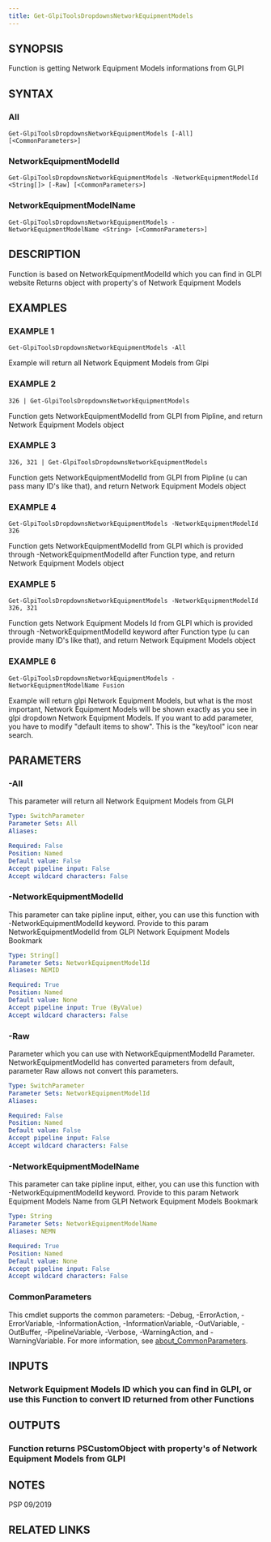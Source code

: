 ```yaml
---
title: Get-GlpiToolsDropdownsNetworkEquipmentModels
---
```


## SYNOPSIS
Function is getting Network Equipment Models informations from GLPI

## SYNTAX

### All
```
Get-GlpiToolsDropdownsNetworkEquipmentModels [-All] [<CommonParameters>]
```

### NetworkEquipmentModelId
```
Get-GlpiToolsDropdownsNetworkEquipmentModels -NetworkEquipmentModelId <String[]> [-Raw] [<CommonParameters>]
```

### NetworkEquipmentModelName
```
Get-GlpiToolsDropdownsNetworkEquipmentModels -NetworkEquipmentModelName <String> [<CommonParameters>]
```

## DESCRIPTION
Function is based on NetworkEquipmentModelId which you can find in GLPI website
Returns object with property's of Network Equipment Models

## EXAMPLES

### EXAMPLE 1
```
Get-GlpiToolsDropdownsNetworkEquipmentModels -All
```

Example will return all Network Equipment Models from Glpi

### EXAMPLE 2
```
326 | Get-GlpiToolsDropdownsNetworkEquipmentModels
```

Function gets NetworkEquipmentModelId from GLPI from Pipline, and return Network Equipment Models object

### EXAMPLE 3
```
326, 321 | Get-GlpiToolsDropdownsNetworkEquipmentModels
```

Function gets NetworkEquipmentModelId from GLPI from Pipline (u can pass many ID's like that), and return Network Equipment Models object

### EXAMPLE 4
```
Get-GlpiToolsDropdownsNetworkEquipmentModels -NetworkEquipmentModelId 326
```

Function gets NetworkEquipmentModelId from GLPI which is provided through -NetworkEquipmentModelId after Function type, and return Network Equipment Models object

### EXAMPLE 5
```
Get-GlpiToolsDropdownsNetworkEquipmentModels -NetworkEquipmentModelId 326, 321
```

Function gets Network Equipment Models Id from GLPI which is provided through -NetworkEquipmentModelId keyword after Function type (u can provide many ID's like that), and return Network Equipment Models object

### EXAMPLE 6
```
Get-GlpiToolsDropdownsNetworkEquipmentModels -NetworkEquipmentModelName Fusion
```

Example will return glpi Network Equipment Models, but what is the most important, Network Equipment Models will be shown exactly as you see in glpi dropdown Network Equipment Models.
If you want to add parameter, you have to modify "default items to show".
This is the "key/tool" icon near search.

## PARAMETERS

### -All
This parameter will return all Network Equipment Models from GLPI

```yaml
Type: SwitchParameter
Parameter Sets: All
Aliases:

Required: False
Position: Named
Default value: False
Accept pipeline input: False
Accept wildcard characters: False
```

### -NetworkEquipmentModelId
This parameter can take pipline input, either, you can use this function with -NetworkEquipmentModelId keyword.
Provide to this param NetworkEquipmentModelId from GLPI Network Equipment Models Bookmark

```yaml
Type: String[]
Parameter Sets: NetworkEquipmentModelId
Aliases: NEMID

Required: True
Position: Named
Default value: None
Accept pipeline input: True (ByValue)
Accept wildcard characters: False
```

### -Raw
Parameter which you can use with NetworkEquipmentModelId Parameter.
NetworkEquipmentModelId has converted parameters from default, parameter Raw allows not convert this parameters.

```yaml
Type: SwitchParameter
Parameter Sets: NetworkEquipmentModelId
Aliases:

Required: False
Position: Named
Default value: False
Accept pipeline input: False
Accept wildcard characters: False
```

### -NetworkEquipmentModelName
This parameter can take pipline input, either, you can use this function with -NetworkEquipmentModelId keyword.
Provide to this param Network Equipment Models Name from GLPI Network Equipment Models Bookmark

```yaml
Type: String
Parameter Sets: NetworkEquipmentModelName
Aliases: NEMN

Required: True
Position: Named
Default value: None
Accept pipeline input: False
Accept wildcard characters: False
```

### CommonParameters
This cmdlet supports the common parameters: -Debug, -ErrorAction, -ErrorVariable, -InformationAction, -InformationVariable, -OutVariable, -OutBuffer, -PipelineVariable, -Verbose, -WarningAction, and -WarningVariable. For more information, see [about_CommonParameters](http://go.microsoft.com/fwlink/?LinkID=113216).

## INPUTS

### Network Equipment Models ID which you can find in GLPI, or use this Function to convert ID returned from other Functions
## OUTPUTS

### Function returns PSCustomObject with property's of Network Equipment Models from GLPI
## NOTES
PSP 09/2019

## RELATED LINKS
